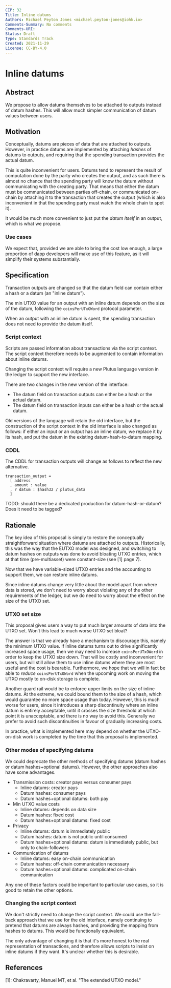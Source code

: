 ```yaml
---
CIP: 32
Title: Inline datums
Authors: Michael Peyton Jones <michael.peyton-jones@iohk.io>
Comments-Summary: No comments
Comments-URI: 
Status: Draft
Type: Standards Track
Created: 2021-11-29
License: CC-BY-4.0
---
```


# Inline datums

## Abstract

We propose to allow datums themselves to be attached to outputs instead of datum hashes.
This will allow much simpler communication of datum values between users.

## Motivation

Conceptually, datums are pieces of data that are attached to outputs. 
However, in practice datums are implemented by attaching _hashes_ of datums to outputs, and requiring that the spending transaction provides the actual datum.

This is quite inconvenient for users. 
Datums tend to represent the result of computation done by the party who creates the output, and as such there is almost no chance that the spending party will know the datum without communicating with the creating party.
That means that either the datum must be communicated between parties off-chain, or communicated on-chain by attaching it to the transaction that creates the output (which is also inconvenient in that the spending party must watch the whole chain to spot it).

It would be much more convenient to just put the _datum itself_ in an output, which is what we propose.

### Use cases

We expect that, provided we are able to bring the cost low enough, a large proportion of dapp developers will make use of this feature, as it will simplify their systems substantially.

## Specification

Transaction outputs are changed so that the datum field can contain either a hash or a datum (an "inline datum").

The min UTXO value for an output with an inline datum depends on the size of the datum, following the `coinsPerUTxOWord` protocol parameter.

When an output with an inline datum is spent, the spending transaction does not need to provide the datum itself. 

### Script context

Scripts are passed information about transactions via the script context.
The script context therefore needs to be augmented to contain information about inline datums.

Changing the script context will require a new Plutus language version in the ledger to support the new interface.

There are two changes in the new version of the interface:
- The datum field on transaction outputs can either be a hash or the actual datum.
- The datum field on transaction inputs can either be a hash or the actual datum.

Old versions of the language will retain the old interface, but the construction of the script context in the old interface is also changed as follows: if either an input or an output has an inline datum, we replace it by its hash, and put the datum in the existing datum-hash-to-datum mapping.

### CDDL

The CDDL for transaction outputs will change as follows to reflect the new alternative.
```
transaction_output =
  [ address
  , amount : value
  , ? datum : $hash32 / plutus_data
  ]
```
TODO: should there be a dedicated production for datum-hash-or-datum? Does it need to be tagged?

## Rationale

The key idea of this proposal is simply to restore the conceptually straightforward situation where datums are attached to outputs.
Historically, this was the way that the EUTXO model was designed, and switching to datum hashes on outputs was done to avoid bloating UTXO entries, which at that time (pre-multiasset) were constant-size (see [1] page 7).

Now that we have variable-sized UTXO entries and the accounting to support them, we can restore inline datums.

Since inline datums change very little about the model apart from where data is stored, we don't need to worry about violating any of the other requirements of the ledger, but we do need to worry about the effect on the size of the UTXO set.

### UTXO set size

This proposal gives users a way to put much larger amounts of data into the UTXO set. 
Won’t this lead to much worse UTXO set bloat?

The answer is that we already have a mechanism to discourage this, namely the minimum UTXO value. 
If inline datums turns out to drive significantly increased space usage, then we may need to increase `coinsPerUTxOWord` in order to keep the UTXO size down.
That will be costly and inconvenient for users, but will still allow them to use inline datums where they are most useful and the cost is bearable.
Furthermore, we hope that we will in fact be able to _reduce_ `coinsPerUTxOWord` when the upcoming work on moving the UTXO mostly to on-disk storage is complete.

Another guard rail would be to enforce upper limits on the size of inline datums.
At the extreme, we could bound them to the size of a hash, which would guarantee no more space usage than today.
However, this is much worse for users, since it introduces a sharp discontinuity where an inline datum is entirely acceptable, until it crosses the size threshold at which point it is unacceptable, and there is no way to avoid this.
Generally we prefer to avoid such discontinuities in favour of gradually increasing costs.

In practice, what is implemented here may depend on whether the UTXO-on-disk work is completed by the time that this proposal is implemented.

### Other modes of specifying datums

We could deprecate the other methods of specifying datums (datum hashes or datum hashes+optional datums).
However, the other approaches also have some advantages.

- Transmission costs: creator pays versus consumer pays
    - Inline datums: creator pays
    - Datum hashes: consumer pays
    - Datum hashes+optional datums: both pay
- Min UTXO value costs
    - Inline datums: depends on data size
    - Datum hashes: fixed cost
    - Datum hashes+optional datums: fixed cost
- Privacy
    - Inline datums: datum is immediately public
    - Datum hashes: datum is not public until consumed
    - Datum hashes+optional datums: datum is immediately public, but only to chain-followers
- Communication of datums
    - Inline datums: easy on-chain communication
    - Datum hashes: off-chain communication necessary
    - Datum hashes+optional datums: complicated on-chain communication

Any one of these factors could be important to particular use cases, so it is good to retain the other options.

### Changing the script context

We don't strictly need to change the script context.
We could use the fall-back approach that we use for the old interface, namely continuing to pretend that datums are always hashes, and providing the mapping from hashes to datums.
This would be functionally equivalent.

The only advantage of changing it is that it's more honest to the real representation of transactions, and therefore allows scripts to insist on inline datums if they want.
It's unclear whether this is desirable.

## References

[1]: Chakravarty, Manuel MT, et al. "The extended UTXO model." 
